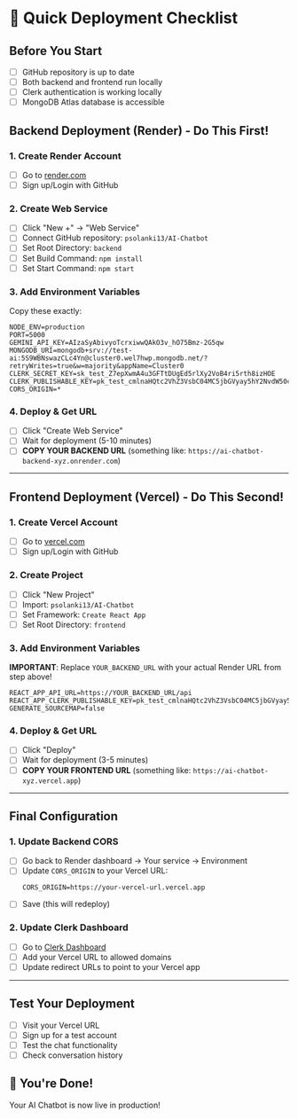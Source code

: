 # 🚀 Quick Deployment Checklist

## Before You Start
- [ ] GitHub repository is up to date
- [ ] Both backend and frontend run locally
- [ ] Clerk authentication is working locally
- [ ] MongoDB Atlas database is accessible

## Backend Deployment (Render) - Do This First!

### 1. Create Render Account
- [ ] Go to [render.com](https://render.com)
- [ ] Sign up/Login with GitHub

### 2. Create Web Service
- [ ] Click "New +" → "Web Service"
- [ ] Connect GitHub repository: `psolanki13/AI-Chatbot`
- [ ] Set Root Directory: `backend`
- [ ] Set Build Command: `npm install`
- [ ] Set Start Command: `npm start`

### 3. Add Environment Variables
Copy these exactly:
```
NODE_ENV=production
PORT=5000
GEMINI_API_KEY=AIzaSyAbivyoTcrxiwwQAkO3v_hO75Bmz-2G5qw
MONGODB_URI=mongodb+srv://test-ai:5S9WBNswazCLc4Yn@cluster0.wel7hwp.mongodb.net/?retryWrites=true&w=majority&appName=Cluster0
CLERK_SECRET_KEY=sk_test_Z7epXwmA4u3GFTtDUgEd5rlXy2VoB4ri5rth8izHOE
CLERK_PUBLISHABLE_KEY=pk_test_cmlnaHQtc2VhZ3VsbC04MC5jbGVyay5hY2NvdW50cy5kZXYk
CORS_ORIGIN=*
```

### 4. Deploy & Get URL
- [ ] Click "Create Web Service"
- [ ] Wait for deployment (5-10 minutes)
- [ ] **COPY YOUR BACKEND URL** (something like: `https://ai-chatbot-backend-xyz.onrender.com`)

---

## Frontend Deployment (Vercel) - Do This Second!

### 1. Create Vercel Account
- [ ] Go to [vercel.com](https://vercel.com)
- [ ] Sign up/Login with GitHub

### 2. Create Project
- [ ] Click "New Project"
- [ ] Import: `psolanki13/AI-Chatbot`
- [ ] Set Framework: `Create React App`
- [ ] Set Root Directory: `frontend`

### 3. Add Environment Variables
**IMPORTANT**: Replace `YOUR_BACKEND_URL` with your actual Render URL from step above!
```
REACT_APP_API_URL=https://YOUR_BACKEND_URL/api
REACT_APP_CLERK_PUBLISHABLE_KEY=pk_test_cmlnaHQtc2VhZ3VsbC04MC5jbGVyay5hY2NvdW50cy5kZXYk
GENERATE_SOURCEMAP=false
```

### 4. Deploy & Get URL
- [ ] Click "Deploy"
- [ ] Wait for deployment (3-5 minutes)
- [ ] **COPY YOUR FRONTEND URL** (something like: `https://ai-chatbot-xyz.vercel.app`)

---

## Final Configuration

### 1. Update Backend CORS
- [ ] Go back to Render dashboard → Your service → Environment
- [ ] Update `CORS_ORIGIN` to your Vercel URL:
  ```
  CORS_ORIGIN=https://your-vercel-url.vercel.app
  ```
- [ ] Save (this will redeploy)

### 2. Update Clerk Dashboard
- [ ] Go to [Clerk Dashboard](https://dashboard.clerk.com)
- [ ] Add your Vercel URL to allowed domains
- [ ] Update redirect URLs to point to your Vercel app

---

## Test Your Deployment
- [ ] Visit your Vercel URL
- [ ] Sign up for a test account
- [ ] Test the chat functionality
- [ ] Check conversation history

## 🎉 You're Done!
Your AI Chatbot is now live in production!
